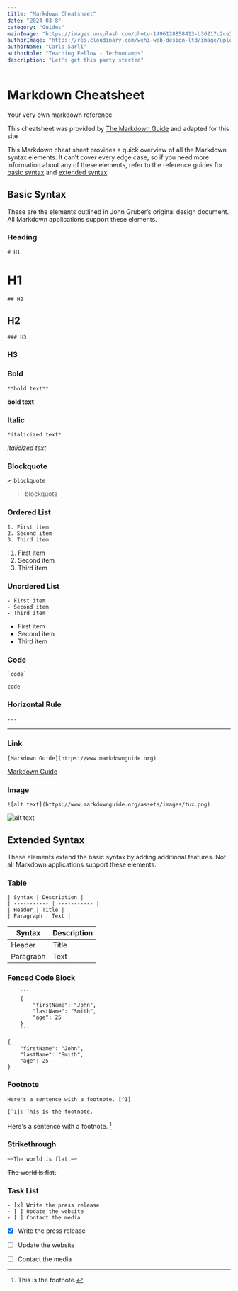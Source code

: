 ```yaml
---
title: "Markdown Cheatsheet" 
date: "2024-03-8"
category: "Guides"
mainImage: "https://images.unsplash.com/photo-1496128858413-b36217c2ce36?ixlib=rb-4.0.3&ixid=MnwxMjA3fDB8MHxwaG90by1wYWdlfHx8fGVufDB8fHx8&auto=format&fit=crop&w=3603&q=80"
authorImage: "https://res.cloudinary.com/wehi-web-design-ltd/image/upload/v1698242293/carlosarli.com/photo/image0.jpg"
authorName: "Carlo Sarli"
authorRole: "Teaching Fellow - Technocamps"
description: "Let's get this party started"
---
```


# Markdown Cheatsheet
Your very own markdown reference

This cheatsheet was provided by [The Markdown Guide](https://www.markdownguide.org) and adapted for this site

This Markdown cheat sheet provides a quick overview of all the Markdown syntax elements. It can’t cover every edge case, so if you need more information about any of these elements, refer to the reference guides for [basic syntax](https://www.markdownguide.org/basic-syntax/) and [extended syntax](https://www.markdownguide.org/extended-syntax/).

## Basic Syntax

These are the elements outlined in John Gruber’s original design document. All Markdown applications support these elements.

### Heading

```
# H1
```
# H1

```
## H2
```
## H2

```
### H3
```
### H3


### Bold

```
**bold text**
```
**bold text**

### Italic

```
*italicized text*
```
*italicized text*

### Blockquote

```
> blockquote
```
> blockquote

### Ordered List
```
1. First item
2. Second item
3. Third item
```
1. First item
2. Second item
3. Third item

### Unordered List

```
- First item
- Second item
- Third item
```

- First item
- Second item
- Third item

### Code
```
`code`
```

`code`

### Horizontal Rule
```
---
```
---

### Link
```
[Markdown Guide](https://www.markdownguide.org)
```
[Markdown Guide](https://www.markdownguide.org)

### Image
```
![alt text](https://www.markdownguide.org/assets/images/tux.png)
```
![alt text](https://www.markdownguide.org/assets/images/tux.png)

## Extended Syntax

These elements extend the basic syntax by adding additional features. Not all Markdown applications support these elements.

### Table
```
| Syntax | Description |
| ----------- | ----------- |
| Header | Title |
| Paragraph | Text |
```

| Syntax | Description |
| ----------- | ----------- |
| Header | Title |
| Paragraph | Text |


### Fenced Code Block
```
    ```
    {
        "firstName": "John",
        "lastName": "Smith",
        "age": 25
    }
    ```
```
```
{
    "firstName": "John",
    "lastName": "Smith",
    "age": 25
}
```


### Footnote

```
Here's a sentence with a footnote. [^1]

[^1]: This is the footnote.
```

Here's a sentence with a footnote. [^1]

[^1]: This is the footnote.


### Strikethrough
```
~~The world is flat.~~
```

~~The world is flat.~~

### Task List
```
- [x] Write the press release
- [ ] Update the website
- [ ] Contact the media
```
- [x] Write the press release
- [ ] Update the website
- [ ] Contact the media

